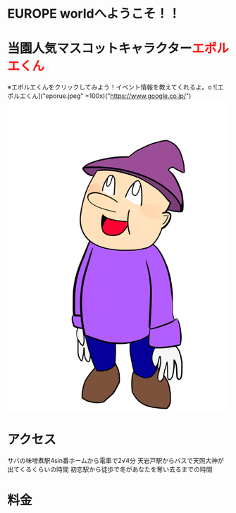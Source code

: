 # EUROPE worldへようこそ！！

# 当園人気マスコットキャラクター<font color="Red">エポルエくん</font>
※エポルエくんをクリックしてみよう！イベント情報を教えてくれるよ。o
![エポルエくん]("eporue.jpeg" =100x)("https://www.google.co.jp/")
<img src="eporue.jpeg" width="500px">

# アクセス
サバの味噌煮駅4sin番ホームから電車で2√4分
天岩戸駅からバスで天照大神が出てくるくらいの時間
初恋駅から徒歩で冬があなたを奪い去るまでの時間

# 料金
